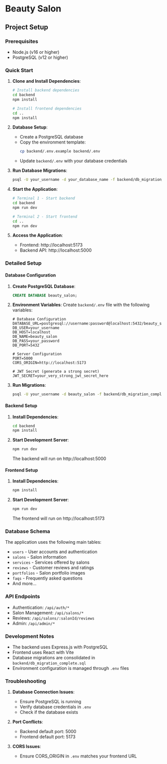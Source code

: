 # Beauty Salon

## Project Setup

### Prerequisites
- Node.js (v16 or higher)
- PostgreSQL (v12 or higher)

### Quick Start

1. **Clone and Install Dependencies**:
   ```bash
   # Install backend dependencies
   cd backend
   npm install
   
   # Install frontend dependencies
   cd ..
   npm install
   ```

2. **Database Setup**:
   - Create a PostgreSQL database
   - Copy the environment template:
     ```bash
     cp backend/.env.example backend/.env
     ```
   - Update `backend/.env` with your database credentials

3. **Run Database Migrations**:
   ```bash
   psql -U your_username -d your_database_name -f backend/db_migration_complete.sql
   ```

4. **Start the Application**:
   ```bash
   # Terminal 1 - Start backend
   cd backend
   npm run dev
   
   # Terminal 2 - Start frontend
   cd ..
   npm run dev
   ```

5. **Access the Application**:
   - Frontend: http://localhost:5173
   - Backend API: http://localhost:5000

### Detailed Setup

#### Database Configuration

1. **Create PostgreSQL Database**:
   ```sql
   CREATE DATABASE beauty_salon;
   ```

2. **Environment Variables**:
   Create `backend/.env` file with the following variables:
   ```
   # Database Configuration
   DATABASE_URL=postgresql://username:password@localhost:5432/beauty_salon
   DB_USER=your_username
   DB_HOST=localhost
   DB_NAME=beauty_salon
   DB_PASS=your_password
   DB_PORT=5432

   # Server Configuration
   PORT=5000
   CORS_ORIGIN=http://localhost:5173

   # JWT Secret (generate a strong secret)
   JWT_SECRET=your_very_strong_jwt_secret_here
   ```

3. **Run Migrations**:
   ```bash
   psql -U your_username -d beauty_salon -f backend/db_migration_complete.sql
   ```

#### Backend Setup

1. **Install Dependencies**:
   ```bash
   cd backend
   npm install
   ```

2. **Start Development Server**:
   ```bash
   npm run dev
   ```
   The backend will run on http://localhost:5000

#### Frontend Setup

1. **Install Dependencies**:
   ```bash
   npm install
   ```

2. **Start Development Server**:
   ```bash
   npm run dev
   ```
   The frontend will run on http://localhost:5173

### Database Schema

The application uses the following main tables:
- `users` - User accounts and authentication
- `salons` - Salon information
- `services` - Services offered by salons
- `reviews` - Customer reviews and ratings
- `portfolios` - Salon portfolio images
- `faqs` - Frequently asked questions
- And more...

### API Endpoints

- Authentication: `/api/auth/*`
- Salon Management: `/api/salons/*`
- Reviews: `/api/salons/:salonId/reviews`
- Admin: `/api/admin/*`

### Development Notes

- The backend uses Express.js with PostgreSQL
- Frontend uses React with Vite
- Database migrations are consolidated in `backend/db_migration_complete.sql`
- Environment configuration is managed through `.env` files

### Troubleshooting

1. **Database Connection Issues**:
   - Ensure PostgreSQL is running
   - Verify database credentials in `.env`
   - Check if the database exists

2. **Port Conflicts**:
   - Backend default port: 5000
   - Frontend default port: 5173

3. **CORS Issues**:
   - Ensure CORS_ORIGIN in `.env` matches your frontend URL
